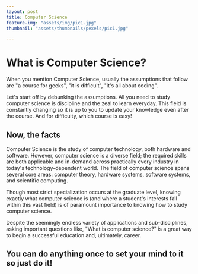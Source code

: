 ```yaml
---
layout: post
title: Computer Science
feature-img: "assets/img/pic1.jpg"
thumbnail: "assets/thumbnails/pexels/pic1.jpg"

---
```

# What is Computer Science?

When you mention Computer Science, usually the assumptions that follow are "a course for geeks", "it is difficult", "it's all about coding".

Let's start off by debunking the assumptions.
All you need to study computer science is discipline and the zeal to learn everyday.
This field is constantly changing so it is up to you to update your knowledge even after the course.
And for difficulty, which course is easy!

## Now, the facts
Computer Science is the study of computer technology, both hardware and software.
However, computer science is a diverse field; the required skills are both applicable and in-demand across practically every industry in today's technology-dependent world.
The field of computer science spans several core areas: computer theory, hardware systems, software systems, and scientific computing. 

Though most strict specialization occurs at the graduate level, knowing exactly what computer science is (and where a student's interests fall within this vast field) is of paramount importance to knowing how to study computer science.

Despite the seemingly endless variety of applications and sub-disciplines, asking important questions like, "What is computer science?" is a great way to begin a successful education and, ultimately, career.

## You can do anything once to set your mind to it so just do it!
